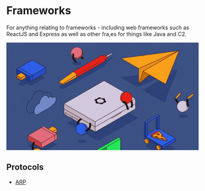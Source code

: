 # Frameworks

For anything relating to frameworks - including web frameworks such as ReactJS and Express as well as other fra,es for things like Java and C2.

<img src="../assets/images/framework-framework-community.gif" width="800">

## Protocols

- [ARP](../docs/networking/arp.md)